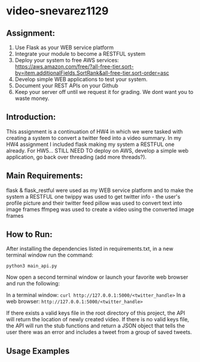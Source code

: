 # video-snevarez1129

## Assignment:
1. Use Flask as your WEB service platform
2. Integrate your module to become a RESTFUL system
3. Deploy your system to free AWS services: https://aws.amazon.com/free/?all-free-tier.sort-by=item.additionalFields.SortRank&all-free-tier.sort-order=asc
4. Develop simple WEB applications to test your system.
5. Document your REST APIs on your Github
6. Keep your server off until we request it for grading. We dont want you to waste money.

## Introduction:
This assignment is a continuation of HW4 in which we were tasked with creating a system to convert a twitter feed into a video summary. In my HW4 assignment I included flask making my system a RESTFUL one already. For HW5... STILL NEED TO deploy on AWS, develop a simple web application, go back over threading (add more threads?).

## Main Requirements:
flask & flask_restful were used as my WEB service platform and to make the system a RESTFUL one
twippy was used to get twitter info - the user's profile picture and their twitter feed
pillow was used to convert text into image frames
ffmpeg was used to create a video using the converted image frames

## How to Run:
After installing the dependencies listed in requirements.txt, in a new terminal window run the command:

`python3 main_api.py`

Now open a second terminal window or launch your favorite web browser and run the following:

In a terminal window: `curl http://127.0.0.1:5000/<twitter_handle>`
In a web browser: `http://127.0.0.1:5000/<twitter_handle>`

If there exists a valid keys file in the root directory of this project, the API will return the location of newly created video. If there is no valid keys file, the API will run the stub functions and return a JSON object that tells the user there was an error and includes a tweet from a group of saved tweets.

## Usage Examples

